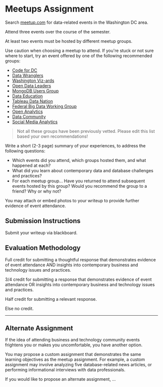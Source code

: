 # Meetups Assignment

Search [meetup.com](http://www.meetup.com/) for data-related
 events in the Washington DC area.

Attend three events over the course of the semester.

At least two events must be hosted by different meetup groups.

Use caution when choosing a meetup to attend. If you're stuck or not sure where to start, try an event offered by one of the following recommended groups:

 + [Code for DC](http://www.meetup.com/Code-for-DC/)
 + [Data Wranglers](http://www.meetup.com/Data-Wranglers-DC/)
 + [Washington Viz-ards](http://www.meetup.com/Washington-Viz-ards/)
 + [Open Data Leaders](http://www.meetup.com/Open-Data-Leaders/)
 + [MongoDB Users Group](http://www.meetup.com/Washington-DC-MongoDB-Users-Group/)
 + [Data Education](http://www.meetup.com/Data-Education-DC/)
 + [Tableau Data Nation](http://www.meetup.com/DC-Tableau-DATA-Nation/)
 + [Federal Big Data Working Group](http://www.meetup.com/Federal-Big-Data-Working-Group/)
 + [Open Analytics](http://www.meetup.com/OpenAnalyticsDC/)
 + [Data Community](http://www.meetup.com/Data-Community-DC/)
 + [Social Media Analytics](http://www.meetup.com/Social-Media-Analytics-DC/)

> Not all these groups have been previously vetted. Please edit this list based your own recommendations!

Write a short (2-3 page) summary of your experiences, to address the following questions:

 + Which events did you attend, which groups hosted them, and what happened at each?
 + What did you learn about contemporary data and database challenges and practices?
 + For each meetup group... Have you returned to attend subsequent events hosted by this group? Would you recommend the group to a friend? Why or why not?

You may attach or embed photos to your writeup to provide further evidence of event attendance.

## Submission Instructions

Submit your writeup via blackboard.

## Evaluation Methodology

Full credit for submitting a thoughtful response that demonstrates
 evidence of event attendance AND
 insights into contemporary business and technology issues and practices.

3/4 credit for submitting a response that demonstrates evidence of event attendance OR
 insights into contemporary business and technology issues and practices.

Half credit for submitting a relevant response.

Else no credit.

<hr>

## Alternate Assignment

If the idea of attending business and technology community events frightens you
 or makes you uncomfortable,
 you have another option.

You may propose a custom assignment that demonstrates the same learning objectives as the meetup assignment. For example, a custom assignment may involve analyzing five database-related news articles, or performing informational interviews with data professionals.

If you would like to propose an alternate assignment, ...
